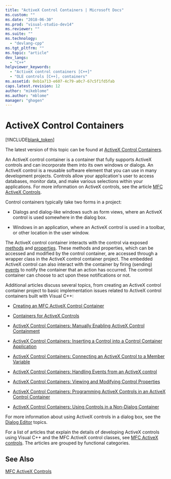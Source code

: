 ```yaml
---
title: "ActiveX Control Containers | Microsoft Docs"
ms.custom: ""
ms.date: "2018-06-30"
ms.prod: "visual-studio-dev14"
ms.reviewer: ""
ms.suite: ""
ms.technology: 
  - "devlang-cpp"
ms.tgt_pltfrm: ""
ms.topic: "article"
dev_langs: 
  - "C++"
helpviewer_keywords: 
  - "ActiveX control containers [C++]"
  - "OLE controls [C++], containers"
ms.assetid: 0eb1a713-e607-4c79-a0c7-67c5f1fd5fab
caps.latest.revision: 12
author: "mikeblome"
ms.author: "mblome"
manager: "ghogen"
---
```

# ActiveX Control Containers
[!INCLUDE[blank_token](../includes/blank-token.md)]

The latest version of this topic can be found at [ActiveX Control Containers](https://docs.microsoft.com/cpp/mfc/activex-control-containers).  
  
  
An ActiveX control container is a container that fully supports ActiveX controls and can incorporate them into its own windows or dialogs. An ActiveX control is a reusable software element that you can use in many development projects. Controls allow your application's user to access databases, monitor data, and make various selections within your applications. For more information on ActiveX controls, see the article [MFC ActiveX Controls](../mfc/mfc-activex-controls.md).  
  
 Control containers typically take two forms in a project:  
  
-   Dialogs and dialog-like windows such as form views, where an ActiveX control is used somewhere in the dialog box.  
  
-   Windows in an application, where an ActiveX control is used in a toolbar, or other location in the user window.  
  
 The ActiveX control container interacts with the control via exposed [methods](../mfc/mfc-activex-controls-methods.md) and [properties](../mfc/mfc-activex-controls-properties.md). These methods and properties, which can be accessed and modified by the control container, are accessed through a wrapper class in the ActiveX control container project. The embedded ActiveX control can also interact with the container by firing (sending) [events](../mfc/mfc-activex-controls-events.md) to notify the container that an action has occurred. The control container can choose to act upon these notifications or not.  
  
 Additional articles discuss several topics, from creating an ActiveX control container project to basic implementation issues related to ActiveX control containers built with Visual C++:  
  
-   [Creating an MFC ActiveX Control Container](../mfc/reference/creating-an-mfc-activex-control-container.md)  
  
-   [Containers for ActiveX Controls](../mfc/containers-for-activex-controls.md)  
  
-   [ActiveX Control Containers: Manually Enabling ActiveX Control Containment](../mfc/activex-control-containers-manually-enabling-activex-control-containment.md)  
  
-   [ActiveX Control Containers: Inserting a Control into a Control Container Application](../mfc/inserting-a-control-into-a-control-container-application.md)  
  
-   [ActiveX Control Containers: Connecting an ActiveX Control to a Member Variable](../mfc/activex-control-containers-connecting-an-activex-control-to-a-member-variable.md)  
  
-   [ActiveX Control Containers: Handling Events from an ActiveX control](../mfc/activex-control-containers-handling-events-from-an-activex-control.md)  
  
-   [ActiveX Control Containers: Viewing and Modifying Control Properties](../mfc/activex-control-containers-viewing-and-modifying-control-properties.md)  
  
-   [ActiveX Control Containers: Programming ActiveX Controls in an ActiveX Control Container](../mfc/programming-activex-controls-in-a-activex-control-container.md)  
  
-   [ActiveX Control Containers: Using Controls in a Non-Dialog Container](../mfc/activex-control-containers-using-controls-in-a-non-dialog-container.md)  
  
 For more information about using ActiveX controls in a dialog box, see the [Dialog Editor](../mfc/dialog-editor.md) topics.  
  
 For a list of articles that explain the details of developing ActiveX controls using Visual C++ and the MFC ActiveX control classes, see [MFC ActiveX controls](../mfc/mfc-activex-controls.md). The articles are grouped by functional categories.  
  
## See Also  
 [MFC ActiveX Controls](../mfc/mfc-activex-controls.md)





